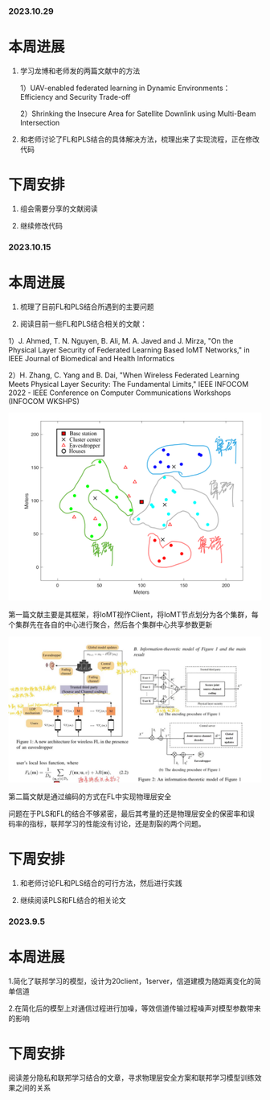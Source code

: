 ### 2023.10.29
# 本周进展
1. 学习龙博和老师发的两篇文献中的方法

   1）UAV-enabled federated learning in Dynamic Environments：Efficiency and Security Trade-off

   2）Shrinking the Insecure Area  for Satellite Downlink using Multi-Beam Intersection
  
3. 和老师讨论了FL和PLS结合的具体解决方法，梳理出来了实现流程，正在修改代码
# 下周安排
1. 组会需要分享的文献阅读

2. 继续修改代码

### 2023.10.15
# 本周进展
1. 梳理了目前FL和PLS结合所遇到的主要问题

2. 阅读目前一些FL和PLS结合相关的文献：

1）J. Ahmed, T. N. Nguyen, B. Ali, M. A. Javed and J. Mirza, "On the Physical Layer Security of Federated Learning Based IoMT Networks," in IEEE Journal of Biomedical and Health Informatics

2）H. Zhang, C. Yang and B. Dai, "When Wireless Federated Learning Meets Physical Layer Security: The Fundamental Limits," IEEE INFOCOM 2022 - IEEE Conference on Computer Communications Workshops (INFOCOM WKSHPS)

![image](./github/1.png)

第一篇文献主要是其框架，将IoMT视作Client，将IoMT节点划分为各个集群，每个集群先在各自的中心进行聚合，然后各个集群中心共享参数更新

![image](./github/2.jpg)

第二篇文献是通过编码的方式在FL中实现物理层安全

问题在于PLS和FL的结合不够紧密，最后其考量的还是物理层安全的保密率和误码率的指标，联邦学习的性能没有讨论，还是割裂的两个问题。
# 下周安排
1. 和老师讨论FL和PLS结合的可行方法，然后进行实践

2. 继续阅读PLS和FL结合的相关论文

### 2023.9.5
# 本周进展
1.简化了联邦学习的模型，设计为20client，1server，信道建模为随距离变化的简单信道

2.在简化后的模型上对通信过程进行加噪，等效信道传输过程噪声对模型参数带来的影响
# 下周安排
阅读差分隐私和联邦学习结合的文章，寻求物理层安全方案和联邦学习模型训练效果之间的关系
